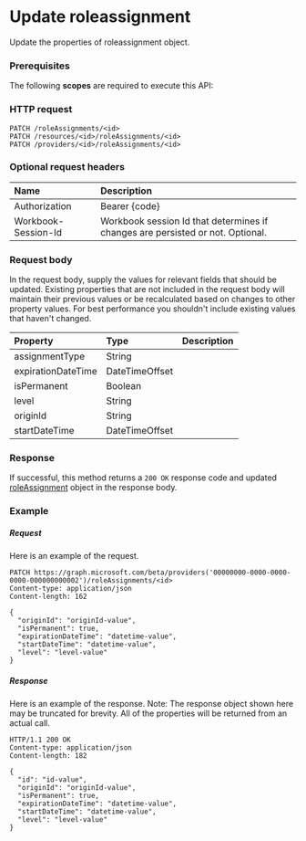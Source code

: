 # Update roleassignment

Update the properties of roleassignment object.
### Prerequisites
The following **scopes** are required to execute this API: 
### HTTP request
<!-- { "blockType": "ignored" } -->
```http
PATCH /roleAssignments/<id>
PATCH /resources/<id>/roleAssignments/<id>
PATCH /providers/<id>/roleAssignments/<id>
```
### Optional request headers
| Name       | Description|
|:-----------|:-----------|
| Authorization  | Bearer {code}|
| Workbook-Session-Id  | Workbook session Id that determines if changes are persisted or not. Optional.|

### Request body
In the request body, supply the values for relevant fields that should be updated. Existing properties that are not included in the request body will maintain their previous values or be recalculated based on changes to other property values. For best performance you shouldn't include existing values that haven't changed.

| Property	   | Type	|Description|
|:---------------|:--------|:----------|
|assignmentType|String||
|expirationDateTime|DateTimeOffset||
|isPermanent|Boolean||
|level|String||
|originId|String||
|startDateTime|DateTimeOffset||

### Response
If successful, this method returns a `200 OK` response code and updated [roleAssignment](../resources/roleassignment.md) object in the response body.
### Example
##### Request
Here is an example of the request.
<!-- {
  "blockType": "request",
  "name": "update_roleassignment"
}-->
```http
PATCH https://graph.microsoft.com/beta/providers('00000000-0000-0000-0000-000000000002')/roleAssignments/<id>
Content-type: application/json
Content-length: 162

{
  "originId": "originId-value",
  "isPermanent": true,
  "expirationDateTime": "datetime-value",
  "startDateTime": "datetime-value",
  "level": "level-value"
}
```
##### Response
Here is an example of the response. Note: The response object shown here may be truncated for brevity. All of the properties will be returned from an actual call.
<!-- {
  "blockType": "response",
  "truncated": true,
  "@odata.type": "microsoft.graph.roleAssignment"
} -->
```http
HTTP/1.1 200 OK
Content-type: application/json
Content-length: 182

{
  "id": "id-value",
  "originId": "originId-value",
  "isPermanent": true,
  "expirationDateTime": "datetime-value",
  "startDateTime": "datetime-value",
  "level": "level-value"
}
```

<!-- uuid: 8fcb5dbc-d5aa-4681-8e31-b001d5168d79
2015-10-25 14:57:30 UTC -->
<!-- {
  "type": "#page.annotation",
  "description": "Update roleassignment",
  "keywords": "",
  "section": "documentation",
  "tocPath": ""
}-->